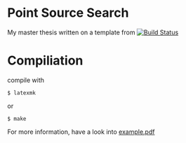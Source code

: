 # Point Source Search

My master thesis written on a template from [![Build Status](https://travis-ci.org/MaxNoe/tudothesis.svg?branch=master)](https://travis-ci.org/MaxNoe/tudothesis)


# Compiliation

compile with
```
$ latexmk
```

or
```
$ make
```

For more information, have a look into [example.pdf](https://github.com/maxnoe/TuDoThesis/blob/master/example.pdf)
